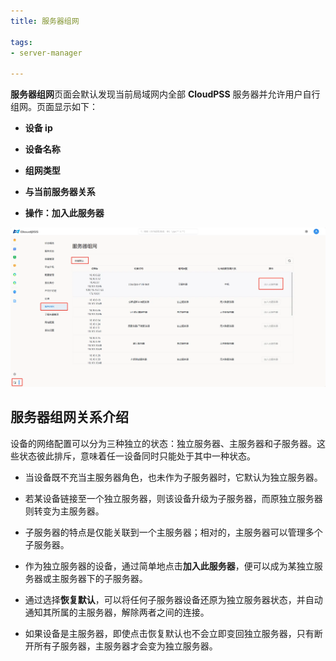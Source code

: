 ```yaml
---
title: 服务器组网

tags: 
- server-manager

---
```


**服务器组网**页面会默认发现当前局域网内全部 **CloudPSS** 服务器并允许用户自行组网。页面显示如下：

+ **设备 ip**

+ **设备名称**

+ **组网类型**

+ **与当前服务器关系**

+ **操作：加入此服务器**

![服务器组网](./服务器组网.png "服务器组网")

## 服务器组网关系介绍

设备的网络配置可以分为三种独立的状态：独立服务器、主服务器和子服务器。这些状态彼此排斥，意味着任一设备同时只能处于其中一种状态。

+ 当设备既不充当主服务器角色，也未作为子服务器时，它默认为独立服务器。

+ 若某设备链接至一个独立服务器，则该设备升级为子服务器，而原独立服务器则转变为主服务器。

+ 子服务器的特点是仅能关联到一个主服务器；相对的，主服务器可以管理多个子服务器。

+ 作为独立服务器的设备，通过简单地点击**加入此服务器**，便可以成为某独立服务器或主服务器下的子服务器。

+ 通过选择**恢复默认**，可以将任何子服务器设备还原为独立服务器状态，并自动通知其所属的主服务器，解除两者之间的连接。

+ 如果设备是主服务器，即使点击恢复默认也不会立即变回独立服务器，只有断开所有子服务器，主服务器才会变为独立服务器。
